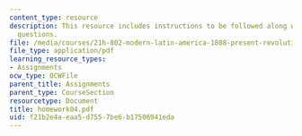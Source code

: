 ```yaml
---
content_type: resource
description: This resource includes instructions to be followed along with the homework
  questions.
file: /media/courses/21h-802-modern-latin-america-1808-present-revolution-dictatorship-democracy-spring-2005/f21b2e4aeaa5d7557be6b17506941eda_homework04.pdf
file_type: application/pdf
learning_resource_types:
- Assignments
ocw_type: OCWFile
parent_title: Assignments
parent_type: CourseSection
resourcetype: Document
title: homework04.pdf
uid: f21b2e4a-eaa5-d755-7be6-b17506941eda
---
```

